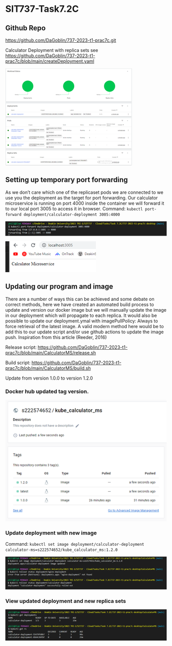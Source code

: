 # SIT737-Task7.2C

## Github Repo

https://github.com/DaGoblin/737-2023-t1-prac7c.git


Calculator Deployment with replica sets see https://github.com/DaGoblin/737-2023-t1-prac7c/blob/main/createDeployment.yaml

![kubernetes Dashboard Deployment Starting state](/doco/images/DashboardCalculatorDeploymentStart.png)

## Setting up temporary port forwarding 
As we don’t care which one of the replicaset pods we are connected to we use you the deployment as the target for port forwarding. Our calculator microservice is running on port 4000 inside the container we will forward it to our local port 3005 to access it in browser.
Command: `kubectl port-forward deployment/calculator-deployment 3005:4000`

![Image of CLI port forwarding](/doco/images/PortForwardCLI.png)

![Image of browser port 3006 forwarding to container port 4000](/doco/images/PortForwardBrowser.png)

## Updating our program and image
There are a number of ways this can be achieved and some debate on correct methods, here we have created an automated build process to update and version our docker image but we will manually update the image in our deployment which will propagate to each replica. It would also be possible to update our deployment.ymal with imagePullPolicy: Always to force retrieval of the latest image. A valid modern method here would be to add this to our update script and/or use github actions to update the image push. 
Inspiration from this article (Reeder, 2016)

Release script: https://github.com/DaGoblin/737-2023-t1-prac7c/blob/main/CalculatorMS/release.sh

Build script: https://github.com/DaGoblin/737-2023-t1-prac7c/blob/main/CalculatorMS/build.sh

Update from version 1.0.0 to version 1.2.0

### Docker hub updated tag version.

![Docker Hub image showing new version](/doco/images/DockerhubUpdate.png)

### Update deployment with new image

Command: `kubectl set image deployment/calculator-deployment calculator-ms=s222574652/kube_calculator_ms:1.2.0`

![CLI showing deployment updated to new image version](/doco/images/DeploymentUpdateCLI.png)

### View updated deployment and new replica sets

![CLI showing deployment has updated](/doco/images/DeploymentUpdateCLI2.png)





















